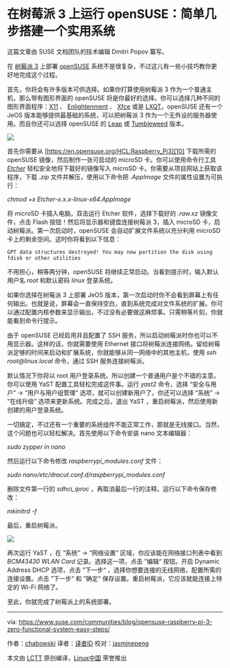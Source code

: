 # 在树莓派 3 上运行 openSUSE：简单几步搭建一个实用系统

这篇文章由 SUSE 文档团队的技术编辑 Dmitri Popov 纂写。

在 [树莓派 3][3] 上部署 [openSUSE][2] 系统不是很复杂，不过这儿有一些小技巧教你更好地完成这个过程。

首先，你将会有许多版本可供选择。如果你打算使用树莓派 3 作为一个普通主机，那么带有图形界面的 openSUSE 将是你最好的选择。你可以选择几种不同的图形界面程序：[X11][4] 、 [Enlightenment][5] 、 [Xfce][6] 或是 [LXQT][7]。openSUSE 还有一个 JeOS 版本能够提供最基础的系统，可以把树莓派 3 作为一个无外设的服务器使用。而且你还可以选择 openSUSE 的 [Leap][8] 或 [Tumbleweed][9] 版本。

 ![](https://www.suse.com/communities/blog/files/2017/02/j5dkkbtepng-dmitri-popov-450x300.jpg) 

首先你需要从 [https://en.opensuse.org/HCL:Raspberry_Pi3][10] 下载所需的 openSUSE 镜像，然后制作一张可启动的 microSD 卡。你可以使用命令行工具 [_Etcher_][11] 轻松安全地将下载好的镜像写入 microSD 卡。你需要从项目网站上获取该程序，下载 _.zip_ 文件并解压，使用以下命令把 _.AppImage_ 文件的属性设置为可执行：

 _chmod +x Etcher-x.x.x-linux-x64.AppImage_ 

将 microSD 卡插入电脑，双击运行 Etcher 软件，选择下载好的 _.raw.xz_ 镜像文件，点击 Flash 按钮！然后将显示器和键盘连接树莓派 3，插入 microSD 卡，启动树莓派。第一次启动时，openSUSE 会自动扩展文件系统以充分利用 microSD 卡上的剩余空间。这时你将看到以下信息：

```
GPT data structures destroyed! You may now partition the disk using fdisk or other utilities
```

不用担心，稍等两分钟，openSUSE 将继续正常启动。当看到提示时，输入默认用户名 _root_ 和默认密码 _linux_ 登录系统。

如果你选择在树莓派 3 上部署 JeOS 版本，第一次启动时你不会看到屏幕上有任何输出。也就是说，屏幕会一直保持空白，直到系统完成对文件系统的扩展。你可以通过配置内核参数来显示输出，不过没有必要做这麻烦事。只需稍等片刻，你就能看到命令行提示。

由于 openSUSE 已经启用并且配置了 SSH 服务，所以启动树莓派时你也可以不用显示器。这样的话，你就需要使用 Ethernet 接口将树莓派连接网络。留给树莓派足够的时间来启动和扩展系统，你就能够从同一网络中的其他主机，使用 _ssh root@linux.local_ 命令，通过 SSH 服务连接树莓派。

默认情况下你将以 root 用户登录系统。所以创建一个普通用户是个不错的主意。你可以使用 YaST 配置工具轻松完成这件事。运行 _yast2_ 命令，选择 “安全与用户” -> “用户与用户组管理” 选项，就可以创建新用户了。你还可以选择 “系统” -> “在线升级” 选项来更新系统。完成之后，退出 YaST ，重启树莓派，然后使用新创建的用户登录系统。

一切搞定，不过还有一个重要的系统组件不能正常工作，那就是无线接口。当然，这个问题也可以轻松解决。首先使用以下命令安装 nano 文本编辑器：

 _sudo zypper in nano_ 

然后运行以下命令修改 _raspberrypi_modules.conf_ 文件：

 _sudo nano/etc/dracut.conf.d/raspberrypi_modules.conf_ 

删除文件第一行的 _sdhci_iproc_ ，再取消最后一行的注释。运行以下命令保存修改：

 _mkinitrd -f_ 

最后，重启树莓派。

 ![](https://www.suse.com/communities/blog/files/2017/02/figure1-raspi-450x329.png) 

再次运行 YaST ，在 “系统” -> “网络设置” 区域，你应该能在网络接口列表中看到 _BCM43430 WLAN Card_ 记录。选择这一项，点击 ”编辑“ 按钮。开启 Dynamic Address DHCP 选项，点击 ”下一步“ ，选择你想要连接的无线网络，配置所需的连接设置。点击 ”下一步“ 和 ”确定“ 保存设置。重启树莓派，它应该就能连接上特定的 Wi-Fi 网络了。

至此，你就完成了树莓派上的系统部署。

--------------------------------------------------------------------------------

via: https://www.suse.com/communities/blog/opensuse-raspberry-pi-3-zero-functional-system-easy-steps/

作者：[chabowski][a]
译者：[译者ID](https://github.com/Cathon)
校对：[jasminepeng](https://github.com/jasminepeng)

本文由 [LCTT](https://github.com/LCTT/TranslateProject) 原创编译，[Linux中国](https://linux.cn/) 荣誉推出

[a]:https://www.suse.com/communities/blog/author/chabowski/
[1]:https://www.suse.com/communities/blog/author/chabowski/
[2]:https://www.opensuse.org/
[3]:https://www.raspberrypi.org/
[4]:https://www.x.org/wiki/
[5]:https://www.enlightenment.org/
[6]:https://www.xfce.org/
[7]:http://lxqt.org/
[8]:https://www.opensuse.org/#Leap
[9]:https://www.opensuse.org/#Tumbleweed
[10]:https://en.opensuse.org/HCL:Raspberry_Pi3
[11]:https://etcher.io/
[12]:https://www.suse.com/communities/blog/opensuse-raspberry-pi-3-zero-functional-system-easy-steps/#
[13]:https://www.suse.com/communities/blog/opensuse-raspberry-pi-3-zero-functional-system-easy-steps/#
[14]:https://www.suse.com/communities/blog/opensuse-raspberry-pi-3-zero-functional-system-easy-steps/#
[15]:https://www.suse.com/communities/blog/opensuse-raspberry-pi-3-zero-functional-system-easy-steps/#
[16]:https://www.suse.com/communities/blog/opensuse-raspberry-pi-3-zero-functional-system-easy-steps/#
[17]:http://www.printfriendly.com/print?url=https%3A%2F%2Fwww.suse.com%2Fcommunities%2Fblog%2Fopensuse-raspberry-pi-3-zero-functional-system-easy-steps%2F
[18]:http://www.printfriendly.com/print?url=https%3A%2F%2Fwww.suse.com%2Fcommunities%2Fblog%2Fopensuse-raspberry-pi-3-zero-functional-system-easy-steps%2F
